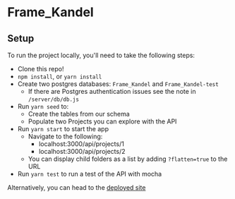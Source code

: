 # Frame_Kandel

## Setup

To run the project locally, you'll need to take the following steps:

* Clone this repo!
* `npm install`, or `yarn install`
* Create two postgres databases: `Frame_Kandel` and `Frame_Kandel-test`
  * If there are Postgres authentication issues see the note in `/server/db/db.js`
* Run `yarn seed` to:
  * Create the tables from our schema
  * Populate two Projects you can explore with the API
* Run `yarn start` to start the app
  * Navigate to the following:
    * localhost:3000/api/projects/1
    * localhost:3000/api/projects/2
  * You can display child folders as a list by adding `?flatten=true` to the URL
* Run `yarn test` to run a test of the API with mocha

Alternatively, you can head to the [deployed site](https://nestedfolders.herokuapp.com)


